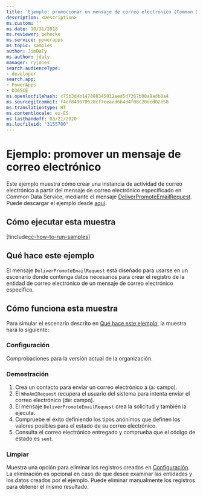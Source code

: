 ```yaml
---
title: 'Ejemplo: promocionar un mensaje de correo electrónico (Common Data Service) | Microsoft Docs'
description: <Description>
ms.custom: ''
ms.date: 10/31/2018
ms.reviewer: pehecke
ms.service: powerapps
ms.topic: samples
author: JimDaly
ms.author: jdaly
manager: ryjones
search.audienceType:
- developer
search.app:
- PowerApps
- D365CE
ms.openlocfilehash: c75b3d4b147888345812aed5d7267b08a9adb8a4
ms.sourcegitcommit: f4cf849070628cf7eeaed6b4d4f08c20dcd02e58
ms.translationtype: HT
ms.contentlocale: es-ES
ms.lasthandoff: 03/21/2020
ms.locfileid: "3155700"
---
```

# <a name="sample-promote-an-email-message"></a>Ejemplo: promover un mensaje de correo electrónico 

<!-- https://docs.microsoft.com/dynamics365/customer-engagement/developer/sample-promote-email-message -->

Este ejemplo muestra cómo crear una instancia de actividad de correo electrónico a partir del mensaje de correo electrónico especificado en Common Data Service, mediante el mensaje [DeliverPromoteEmailRequest](https://docs.microsoft.com/dotnet/api/microsoft.crm.sdk.messages.deliverpromoteemailrequest?view=dynamics-general-ce-9). Puede descargar el ejemplo desde [aquí](https://github.com/Microsoft/PowerApps-Samples/tree/master/cds/orgsvc/C%23/PromoteEmail).

## <a name="how-to-run-this-sample"></a>Cómo ejecutar esta muestra

[!include[cc-how-to-run-samples](../../includes/cc-how-to-run-samples.md)]

## <a name="what-this-sample-does"></a>Qué hace este ejemplo

El mensaje `DeliverPromoteEmailRequest` está diseñado para usarse en un escenario donde contenga datos necesarios para crear el registro de la entidad de correo electrónico de un mensaje de correo electrónico específico.

## <a name="how-this-sample-works"></a>Cómo funciona esta muestra

Para simular el escenario descrito en [Qué hace este ejemplo](#what-this-sample-does), la muestra hará lo siguiente:

### <a name="setup"></a>Configuración

Comprobaciones para la versión actual de la organización.

### <a name="demonstrate"></a>Demostración

1. Crea un contacto para enviar un correo electrónico a (a: campo).
2. El `WhoAmIRequest` recupera el usuario del sistema para intenta enviar el correo electrónico (de: campo).
3. El mensaje `DeliverPromoteEmailRequest` crea la solicitud y también la ejecuta.
4. Compruebe el éxito definiendo los tipos anónimos que definen los valores posibles para el estado de su correo electrónico. 
5. Consulta el correo electrónico entregado y comprueba que el código de estado es `sent`.

### <a name="clean-up"></a>Limpiar

Muestra una opción para eliminar los registros creados en [Configuración](#setup). La eliminación es opcional en caso de que desee examinar las entidades y los datos creados por el ejemplo. Puede eliminar manualmente los registros para obtener el mismo resultado.
